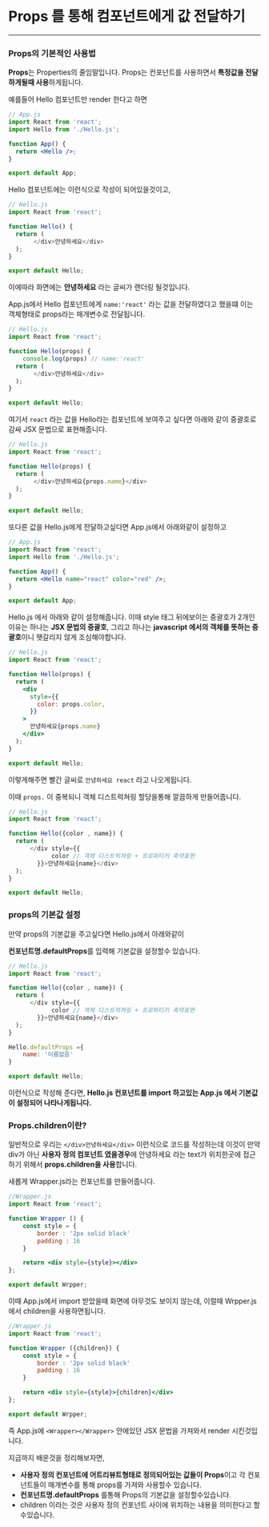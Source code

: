 # Props 를 통해 컴포넌트에게 값 전달하기

---

### Props의 기본적인 사용법

**Props**는 Properties의 줄임말입니다. Props는 컨포넌트를 사용하면서 **특정값을 전달하게될때 사용**하게됩니다.

예를들어 Hello 컴포넌트만 render 한다고 하면

```jsx
// App.js
import React from 'react';
import Hello from './Hello.js';

function App() {
  return <Hello />;
}

export default App;
```

Hello 컴포넌트에는 이런식으로 작성이 되어있을것이고,

```jsx
// Hello.js
import React from 'react';

function Hello() {
  return (
	   </div>안녕하세요</div>
  );
}

export default Hello;
```

이에따라 화면에는 **안녕하세요** 라는 글씨가 랜더링 될것입니다.

App.js에서 Hello 컴포넌트에게 `name:'react'` 라는 값을 전달하였다고 했을떄 이는 객체형태로 props라는 매개변수로 전달됩니다.

```jsx
// Hello.js
import React from 'react';

function Hello(props) {
	console.log(props) // name:'react'
  return (
	   </div>안녕하세요</div>
  );
}

export default Hello;
```

여기서 `react` 라는 값을 Hello라는 컴포넌트에 보여주고 싶다면 아래와 같이 중괄호로 감싸 JSX 문법으로 표현해줍니다.

```jsx
// Hello.js
import React from 'react';

function Hello(props) {
  return (
	   </div>안녕하세요{props.name}</div>
  );
}

export default Hello;
```

또다른 값을 Hello.js에게 전달하고싶다면 App.js에서 아래와같이 설정하고

```jsx
// App.js
import React from 'react';
import Hello from './Hello.js';

function App() {
  return <Hello name="react" color="red" />;
}

export default App;
```

Hello.js 에서 아래와 같이 설정해줍니다. 이때 style 태그 뒤에보이는 중괄호가 2개인 이유는 하나는 **JSX 문법의 중괄호**, 그리고 하나는 **javascript 에서의 객체를 뜻하는 중괄호**이니 햇갈리지 않게 조심해야합니다.

```jsx
// Hello.js
import React from 'react';

function Hello(props) {
  return (
    <div
      style={{
        color: props.color,
      }}
    >
      안녕하세요{props.name}
    </div>
  );
}

export default Hello;
```

이렇게해주면 빨간 글씨로 `안녕하세요 react` 라고 나오게됩니다.

이때 `props.` 이 중복되니 객체 디스트럭쳐링 할당을통해 깔끔하게 만들어줍니다.

```jsx
// Hello.js
import React from 'react';

function Hello({color , name}) {
  return (
	  </div style={{
			color // 객체 디스트럭쳐링 + 프로퍼티키 축약표현
		}}>안녕하세요{name}</div>
  );
}

export default Hello;
```

### props의 기본값 설정

만약 props의 기본값을 주고싶다면 Hello.js에서 아래와같이

**컨포넌트명.defaultProps**를 입력해 기본값을 설정할수 있습니다.

```jsx
// Hello.js
import React from 'react';

function Hello({color , name}) {
  return (
	  </div style={{
			color // 객체 디스트럭쳐링 + 프로퍼티키 축약표현
		}}>안녕하세요{name}</div>
  );
}

Hello.defaultProps ={
	name: '이름없음'
}

export default Hello;
```

이런식으로 작성해 준다면, **Hello.js 컨포넌트를 import 하고있는 App.js 에서 기본값이 설정되어 나타나게됩니다.**

### Props.children이란?

일반적으로 우리는 `</div>안녕하세요</div>` 이런식으로 코드를 작성하는데 이것이 만약 div가 아닌 **사용자 정의 컴포넌트 였을경우**에 안녕하세요 라는 text가 위치한곳에 접근하기 위해서 **props.children을 사용**합니다.

새롭게 Wrapper.js라는 컨포넌트를 만들어줍니다.

```jsx
//Wrapper.js
import React from 'react';

function Wrapper () {
	const style = {
		border : '2px solid black'
		padding : 16
	}

	return <div style={style}></div>
};

export default Wrpper;
```

이때 App.js에서 import 받았을때 화면에 아무것도 보이지 않는데, 이럴때 Wrpper.js 에서 children을 사용하면됩니다.

```jsx
//Wrapper.js
import React from 'react';

function Wrapper ({children}) {
	const style = {
		border : '2px solid black'
		padding : 16
	}

	return <div style={style}>{children}</div>
};

export default Wrpper;
```

즉 App.js에 `<Wrapper></Wrapper>` 안에있던 JSX 문법을 가져와서 render 시킨것입니다.

지금까지 배운것을 정리해보자면,

- **사용자 정의 컨포넌트에 어트리뷰트형태로 정의되어있는 값들이 Props**이고 각 컨포넌트들이 매개변수를 통해 props를 가져와 사용할수 있습니다.
- **컨포넌트명.defaultProps** 를통해 Props의 기본값을 설정할수있습니다.
- children 이라는 것은 사용자 정의 컨포넌트 사이에 위치하는 내용을 의미한다고 할수있습니다.
